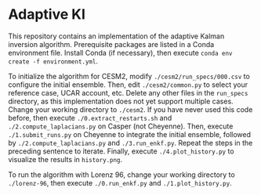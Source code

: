 # Adaptive KI

This repository contains an implementation of the adaptive Kalman inversion algorithm.
Prerequisite packages are listed in a Conda environment file.
Install Conda (if necessary), then execute `conda env create -f environment.yml`.

To initialize the algorithm for CESM2, modify `./cesm2/run_specs/000.csv` to configure the initial ensemble.
Then, edit `./cesm2/common.py` to select your reference case, UCAR account, etc.
Delete any other files in the `run_specs` directory, as this implementation does not yet support multiple cases.
Change your working directory to `./cesm2`.
If you have never used this code before, then execute `./0.extract_restarts.sh` and `./2.compute_laplacians.py` on Casper (not Cheyenne).
Then, execute `./1.submit_runs.py` on Cheyenne to integrate the initial ensemble, followed by `./2.compute_laplacians.py` and `./3.run_enkf.py`.
Repeat the steps in the preceding sentence to iterate.
Finally, execute `./4.plot_history.py` to visualize the results in `history.png`.

To run the algorithm with Lorenz 96, change your working directory to `./lorenz-96`, then execute `./0.run_enkf.py` and `./1.plot_history.py`.

